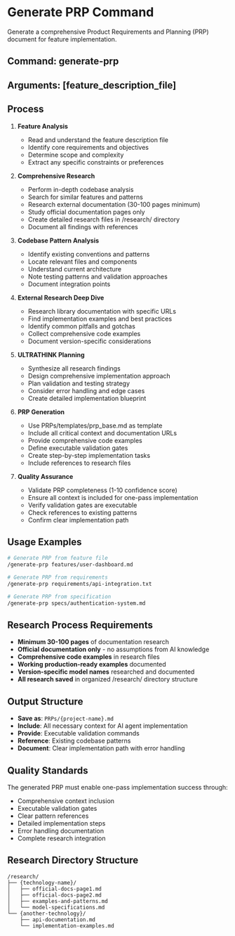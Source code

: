 # Generate PRP Command

Generate a comprehensive Product Requirements and Planning (PRP) document for feature implementation.

## Command: generate-prp

## Arguments: [feature_description_file]

## Process

1. **Feature Analysis**
   - Read and understand the feature description file
   - Identify core requirements and objectives
   - Determine scope and complexity
   - Extract any specific constraints or preferences

2. **Comprehensive Research**
   - Perform in-depth codebase analysis
   - Search for similar features and patterns
   - Research external documentation (30-100 pages minimum)
   - Study official documentation pages only
   - Create detailed research files in /research/ directory
   - Document all findings with references

3. **Codebase Pattern Analysis**
   - Identify existing conventions and patterns
   - Locate relevant files and components
   - Understand current architecture
   - Note testing patterns and validation approaches
   - Document integration points

4. **External Research Deep Dive**
   - Research library documentation with specific URLs
   - Find implementation examples and best practices
   - Identify common pitfalls and gotchas
   - Collect comprehensive code examples
   - Document version-specific considerations

5. **ULTRATHINK Planning**
   - Synthesize all research findings
   - Design comprehensive implementation approach
   - Plan validation and testing strategy
   - Consider error handling and edge cases
   - Create detailed implementation blueprint

6. **PRP Generation**
   - Use PRPs/templates/prp_base.md as template
   - Include all critical context and documentation URLs
   - Provide comprehensive code examples
   - Define executable validation gates
   - Create step-by-step implementation tasks
   - Include references to research files

7. **Quality Assurance**
   - Validate PRP completeness (1-10 confidence score)
   - Ensure all context is included for one-pass implementation
   - Verify validation gates are executable
   - Check references to existing patterns
   - Confirm clear implementation path

## Usage Examples

```bash
# Generate PRP from feature file
/generate-prp features/user-dashboard.md

# Generate PRP from requirements
/generate-prp requirements/api-integration.txt

# Generate PRP from specification
/generate-prp specs/authentication-system.md
```

## Research Process Requirements

- **Minimum 30-100 pages** of documentation research
- **Official documentation only** - no assumptions from AI knowledge
- **Comprehensive code examples** in research files
- **Working production-ready examples** documented
- **Version-specific model names** researched and documented
- **All research saved** in organized /research/ directory structure

## Output Structure

- **Save as**: `PRPs/{project-name}.md`
- **Include**: All necessary context for AI agent implementation
- **Provide**: Executable validation commands
- **Reference**: Existing codebase patterns
- **Document**: Clear implementation path with error handling

## Quality Standards

The generated PRP must enable one-pass implementation success through:
- Comprehensive context inclusion
- Executable validation gates
- Clear pattern references
- Detailed implementation steps
- Error handling documentation
- Complete research integration

## Research Directory Structure

```
/research/
├── {technology-name}/
│   ├── official-docs-page1.md
│   ├── official-docs-page2.md
│   ├── examples-and-patterns.md
│   └── model-specifications.md
└── {another-technology}/
    ├── api-documentation.md
    └── implementation-examples.md
```